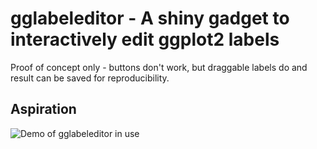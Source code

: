 # gglabeleditor - A shiny gadget to interactively edit ggplot2 labels

Proof of concept only - buttons don't work, but draggable labels do and result
can be saved for reproducibility.

## Aspiration

![Demo of gglabeleditor in use](demo.gif)
